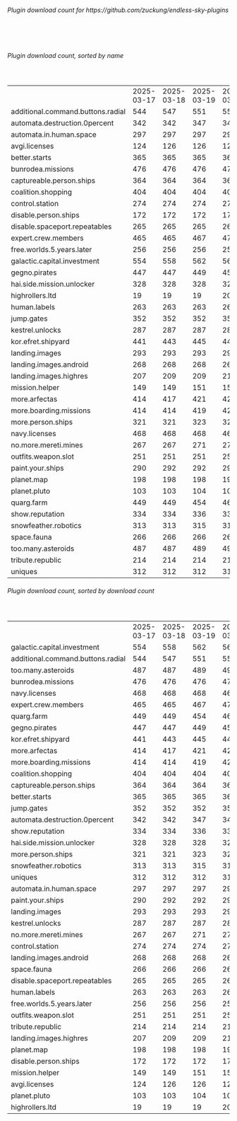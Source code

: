 <h6>Plugin download count for https://github.com/zuckung/endless-sky-plugins</h6><br>
<br>
<h6>Plugin download count, sorted by name</h6><sub><sup><br>
<table>
	<tr>
		<td></td>
		<td>2025-03-17</td>
		<td>2025-03-18</td>
		<td>2025-03-19</td>
		<td>2025-03-20</td>
		<td>2025-03-21</td>
		<td>2025-03-22</td>
		<td>2025-03-23</td>
		<td>today +</td>
	</tr>
	<tr>
		<td>additional.command.buttons.radial</td>
		<td>544</td>
		<td>547</td>
		<td>551</td>
		<td>556</td>
		<td>559</td>
		<td>559</td>
		<td>559</td>
		<td></td>
	</tr>
	<tr>
		<td>automata.destruction.0percent</td>
		<td>342</td>
		<td>342</td>
		<td>347</td>
		<td>348</td>
		<td>351</td>
		<td>353</td>
		<td>353</td>
		<td></td>
	</tr>
	<tr>
		<td>automata.in.human.space</td>
		<td>297</td>
		<td>297</td>
		<td>297</td>
		<td>298</td>
		<td>298</td>
		<td>298</td>
		<td>298</td>
		<td></td>
	</tr>
	<tr>
		<td>avgi.licenses</td>
		<td>124</td>
		<td>126</td>
		<td>126</td>
		<td>127</td>
		<td>128</td>
		<td>128</td>
		<td>128</td>
		<td></td>
	</tr>
	<tr>
		<td>better.starts</td>
		<td>365</td>
		<td>365</td>
		<td>365</td>
		<td>366</td>
		<td>366</td>
		<td>366</td>
		<td>366</td>
		<td></td>
	</tr>
	<tr>
		<td>bunrodea.missions</td>
		<td>476</td>
		<td>476</td>
		<td>476</td>
		<td>479</td>
		<td>484</td>
		<td>484</td>
		<td>484</td>
		<td></td>
	</tr>
	<tr>
		<td>captureable.person.ships</td>
		<td>364</td>
		<td>364</td>
		<td>364</td>
		<td>367</td>
		<td>367</td>
		<td>367</td>
		<td>367</td>
		<td></td>
	</tr>
	<tr>
		<td>coalition.shopping</td>
		<td>404</td>
		<td>404</td>
		<td>404</td>
		<td>407</td>
		<td>407</td>
		<td>409</td>
		<td>409</td>
		<td></td>
	</tr>
	<tr>
		<td>control.station</td>
		<td>274</td>
		<td>274</td>
		<td>274</td>
		<td>275</td>
		<td>275</td>
		<td>275</td>
		<td>275</td>
		<td></td>
	</tr>
	<tr>
		<td>disable.person.ships</td>
		<td>172</td>
		<td>172</td>
		<td>172</td>
		<td>173</td>
		<td>173</td>
		<td>173</td>
		<td>173</td>
		<td></td>
	</tr>
	<tr>
		<td>disable.spaceport.repeatables</td>
		<td>265</td>
		<td>265</td>
		<td>265</td>
		<td>266</td>
		<td>266</td>
		<td>266</td>
		<td>266</td>
		<td></td>
	</tr>
	<tr>
		<td>expert.crew.members</td>
		<td>465</td>
		<td>465</td>
		<td>467</td>
		<td>470</td>
		<td>471</td>
		<td>471</td>
		<td>471</td>
		<td></td>
	</tr>
	<tr>
		<td>free.worlds.5.years.later</td>
		<td>256</td>
		<td>256</td>
		<td>256</td>
		<td>257</td>
		<td>257</td>
		<td>257</td>
		<td>257</td>
		<td></td>
	</tr>
	<tr>
		<td>galactic.capital.investment</td>
		<td>554</td>
		<td>558</td>
		<td>562</td>
		<td>563</td>
		<td>566</td>
		<td>566</td>
		<td>566</td>
		<td></td>
	</tr>
	<tr>
		<td>gegno.pirates</td>
		<td>447</td>
		<td>447</td>
		<td>449</td>
		<td>450</td>
		<td>452</td>
		<td>452</td>
		<td>452</td>
		<td></td>
	</tr>
	<tr>
		<td>hai.side.mission.unlocker</td>
		<td>328</td>
		<td>328</td>
		<td>328</td>
		<td>329</td>
		<td>331</td>
		<td>331</td>
		<td>331</td>
		<td></td>
	</tr>
	<tr>
		<td>highrollers.ltd</td>
		<td>19</td>
		<td>19</td>
		<td>19</td>
		<td>20</td>
		<td>20</td>
		<td>20</td>
		<td>20</td>
		<td></td>
	</tr>
	<tr>
		<td>human.labels</td>
		<td>263</td>
		<td>263</td>
		<td>263</td>
		<td>264</td>
		<td>264</td>
		<td>264</td>
		<td>264</td>
		<td></td>
	</tr>
	<tr>
		<td>jump.gates</td>
		<td>352</td>
		<td>352</td>
		<td>352</td>
		<td>353</td>
		<td>353</td>
		<td>353</td>
		<td>353</td>
		<td></td>
	</tr>
	<tr>
		<td>kestrel.unlocks</td>
		<td>287</td>
		<td>287</td>
		<td>287</td>
		<td>288</td>
		<td>289</td>
		<td>291</td>
		<td>291</td>
		<td></td>
	</tr>
	<tr>
		<td>kor.efret.shipyard</td>
		<td>441</td>
		<td>443</td>
		<td>445</td>
		<td>446</td>
		<td>450</td>
		<td>450</td>
		<td>450</td>
		<td></td>
	</tr>
	<tr>
		<td>landing.images</td>
		<td>293</td>
		<td>293</td>
		<td>293</td>
		<td>294</td>
		<td>294</td>
		<td>294</td>
		<td>294</td>
		<td></td>
	</tr>
	<tr>
		<td>landing.images.android</td>
		<td>268</td>
		<td>268</td>
		<td>268</td>
		<td>269</td>
		<td>269</td>
		<td>269</td>
		<td>269</td>
		<td></td>
	</tr>
	<tr>
		<td>landing.images.highres</td>
		<td>207</td>
		<td>209</td>
		<td>209</td>
		<td>210</td>
		<td>210</td>
		<td>210</td>
		<td>210</td>
		<td></td>
	</tr>
	<tr>
		<td>mission.helper</td>
		<td>149</td>
		<td>149</td>
		<td>151</td>
		<td>152</td>
		<td>165</td>
		<td>165</td>
		<td>165</td>
		<td></td>
	</tr>
	<tr>
		<td>more.arfectas</td>
		<td>414</td>
		<td>417</td>
		<td>421</td>
		<td>424</td>
		<td>427</td>
		<td>427</td>
		<td>427</td>
		<td></td>
	</tr>
	<tr>
		<td>more.boarding.missions</td>
		<td>414</td>
		<td>414</td>
		<td>419</td>
		<td>420</td>
		<td>420</td>
		<td>420</td>
		<td>420</td>
		<td></td>
	</tr>
	<tr>
		<td>more.person.ships</td>
		<td>321</td>
		<td>321</td>
		<td>323</td>
		<td>324</td>
		<td>324</td>
		<td>324</td>
		<td>324</td>
		<td></td>
	</tr>
	<tr>
		<td>navy.licenses</td>
		<td>468</td>
		<td>468</td>
		<td>468</td>
		<td>469</td>
		<td>469</td>
		<td>471</td>
		<td>471</td>
		<td></td>
	</tr>
	<tr>
		<td>no.more.mereti.mines</td>
		<td>267</td>
		<td>267</td>
		<td>271</td>
		<td>274</td>
		<td>277</td>
		<td>277</td>
		<td>277</td>
		<td></td>
	</tr>
	<tr>
		<td>outfits.weapon.slot</td>
		<td>251</td>
		<td>251</td>
		<td>251</td>
		<td>252</td>
		<td>252</td>
		<td>252</td>
		<td>252</td>
		<td></td>
	</tr>
	<tr>
		<td>paint.your.ships</td>
		<td>290</td>
		<td>292</td>
		<td>292</td>
		<td>295</td>
		<td>295</td>
		<td>297</td>
		<td>297</td>
		<td></td>
	</tr>
	<tr>
		<td>planet.map</td>
		<td>198</td>
		<td>198</td>
		<td>198</td>
		<td>199</td>
		<td>199</td>
		<td>199</td>
		<td>199</td>
		<td></td>
	</tr>
	<tr>
		<td>planet.pluto</td>
		<td>103</td>
		<td>103</td>
		<td>104</td>
		<td>105</td>
		<td>105</td>
		<td>105</td>
		<td>105</td>
		<td></td>
	</tr>
	<tr>
		<td>quarg.farm</td>
		<td>449</td>
		<td>449</td>
		<td>454</td>
		<td>461</td>
		<td>462</td>
		<td>462</td>
		<td>462</td>
		<td></td>
	</tr>
	<tr>
		<td>show.reputation</td>
		<td>334</td>
		<td>334</td>
		<td>336</td>
		<td>337</td>
		<td>337</td>
		<td>337</td>
		<td>337</td>
		<td></td>
	</tr>
	<tr>
		<td>snowfeather.robotics</td>
		<td>313</td>
		<td>313</td>
		<td>315</td>
		<td>316</td>
		<td>318</td>
		<td>318</td>
		<td>318</td>
		<td></td>
	</tr>
	<tr>
		<td>space.fauna</td>
		<td>266</td>
		<td>266</td>
		<td>266</td>
		<td>267</td>
		<td>267</td>
		<td>267</td>
		<td>267</td>
		<td></td>
	</tr>
	<tr>
		<td>too.many.asteroids</td>
		<td>487</td>
		<td>487</td>
		<td>489</td>
		<td>492</td>
		<td>493</td>
		<td>493</td>
		<td>493</td>
		<td></td>
	</tr>
	<tr>
		<td>tribute.republic</td>
		<td>214</td>
		<td>214</td>
		<td>214</td>
		<td>217</td>
		<td>217</td>
		<td>217</td>
		<td>217</td>
		<td></td>
	</tr>
	<tr>
		<td>uniques</td>
		<td>312</td>
		<td>312</td>
		<td>312</td>
		<td>313</td>
		<td>313</td>
		<td>313</td>
		<td>313</td>
		<td></td>
	</tr>
</table>
</sub></sup>
<h6>Plugin download count, sorted by download count</h6><sub><sup><br>
<table>
	<tr>
		<td></td>
		<td>2025-03-17</td>
		<td>2025-03-18</td>
		<td>2025-03-19</td>
		<td>2025-03-20</td>
		<td>2025-03-21</td>
		<td>2025-03-22</td>
		<td>2025-03-23</td>
		<td>today +</td>
	</tr>
	<tr>
		<td>galactic.capital.investment</td>
		<td>554</td>
		<td>558</td>
		<td>562</td>
		<td>563</td>
		<td>566</td>
		<td>566</td>
		<td>566</td>
		<td></td>
	</tr>
	<tr>
		<td>additional.command.buttons.radial</td>
		<td>544</td>
		<td>547</td>
		<td>551</td>
		<td>556</td>
		<td>559</td>
		<td>559</td>
		<td>559</td>
		<td></td>
	</tr>
	<tr>
		<td>too.many.asteroids</td>
		<td>487</td>
		<td>487</td>
		<td>489</td>
		<td>492</td>
		<td>493</td>
		<td>493</td>
		<td>493</td>
		<td></td>
	</tr>
	<tr>
		<td>bunrodea.missions</td>
		<td>476</td>
		<td>476</td>
		<td>476</td>
		<td>479</td>
		<td>484</td>
		<td>484</td>
		<td>484</td>
		<td></td>
	</tr>
	<tr>
		<td>navy.licenses</td>
		<td>468</td>
		<td>468</td>
		<td>468</td>
		<td>469</td>
		<td>469</td>
		<td>471</td>
		<td>471</td>
		<td></td>
	</tr>
	<tr>
		<td>expert.crew.members</td>
		<td>465</td>
		<td>465</td>
		<td>467</td>
		<td>470</td>
		<td>471</td>
		<td>471</td>
		<td>471</td>
		<td></td>
	</tr>
	<tr>
		<td>quarg.farm</td>
		<td>449</td>
		<td>449</td>
		<td>454</td>
		<td>461</td>
		<td>462</td>
		<td>462</td>
		<td>462</td>
		<td></td>
	</tr>
	<tr>
		<td>gegno.pirates</td>
		<td>447</td>
		<td>447</td>
		<td>449</td>
		<td>450</td>
		<td>452</td>
		<td>452</td>
		<td>452</td>
		<td></td>
	</tr>
	<tr>
		<td>kor.efret.shipyard</td>
		<td>441</td>
		<td>443</td>
		<td>445</td>
		<td>446</td>
		<td>450</td>
		<td>450</td>
		<td>450</td>
		<td></td>
	</tr>
	<tr>
		<td>more.arfectas</td>
		<td>414</td>
		<td>417</td>
		<td>421</td>
		<td>424</td>
		<td>427</td>
		<td>427</td>
		<td>427</td>
		<td></td>
	</tr>
	<tr>
		<td>more.boarding.missions</td>
		<td>414</td>
		<td>414</td>
		<td>419</td>
		<td>420</td>
		<td>420</td>
		<td>420</td>
		<td>420</td>
		<td></td>
	</tr>
	<tr>
		<td>coalition.shopping</td>
		<td>404</td>
		<td>404</td>
		<td>404</td>
		<td>407</td>
		<td>407</td>
		<td>409</td>
		<td>409</td>
		<td></td>
	</tr>
	<tr>
		<td>captureable.person.ships</td>
		<td>364</td>
		<td>364</td>
		<td>364</td>
		<td>367</td>
		<td>367</td>
		<td>367</td>
		<td>367</td>
		<td></td>
	</tr>
	<tr>
		<td>better.starts</td>
		<td>365</td>
		<td>365</td>
		<td>365</td>
		<td>366</td>
		<td>366</td>
		<td>366</td>
		<td>366</td>
		<td></td>
	</tr>
	<tr>
		<td>jump.gates</td>
		<td>352</td>
		<td>352</td>
		<td>352</td>
		<td>353</td>
		<td>353</td>
		<td>353</td>
		<td>353</td>
		<td></td>
	</tr>
	<tr>
		<td>automata.destruction.0percent</td>
		<td>342</td>
		<td>342</td>
		<td>347</td>
		<td>348</td>
		<td>351</td>
		<td>353</td>
		<td>353</td>
		<td></td>
	</tr>
	<tr>
		<td>show.reputation</td>
		<td>334</td>
		<td>334</td>
		<td>336</td>
		<td>337</td>
		<td>337</td>
		<td>337</td>
		<td>337</td>
		<td></td>
	</tr>
	<tr>
		<td>hai.side.mission.unlocker</td>
		<td>328</td>
		<td>328</td>
		<td>328</td>
		<td>329</td>
		<td>331</td>
		<td>331</td>
		<td>331</td>
		<td></td>
	</tr>
	<tr>
		<td>more.person.ships</td>
		<td>321</td>
		<td>321</td>
		<td>323</td>
		<td>324</td>
		<td>324</td>
		<td>324</td>
		<td>324</td>
		<td></td>
	</tr>
	<tr>
		<td>snowfeather.robotics</td>
		<td>313</td>
		<td>313</td>
		<td>315</td>
		<td>316</td>
		<td>318</td>
		<td>318</td>
		<td>318</td>
		<td></td>
	</tr>
	<tr>
		<td>uniques</td>
		<td>312</td>
		<td>312</td>
		<td>312</td>
		<td>313</td>
		<td>313</td>
		<td>313</td>
		<td>313</td>
		<td></td>
	</tr>
	<tr>
		<td>automata.in.human.space</td>
		<td>297</td>
		<td>297</td>
		<td>297</td>
		<td>298</td>
		<td>298</td>
		<td>298</td>
		<td>298</td>
		<td></td>
	</tr>
	<tr>
		<td>paint.your.ships</td>
		<td>290</td>
		<td>292</td>
		<td>292</td>
		<td>295</td>
		<td>295</td>
		<td>297</td>
		<td>297</td>
		<td></td>
	</tr>
	<tr>
		<td>landing.images</td>
		<td>293</td>
		<td>293</td>
		<td>293</td>
		<td>294</td>
		<td>294</td>
		<td>294</td>
		<td>294</td>
		<td></td>
	</tr>
	<tr>
		<td>kestrel.unlocks</td>
		<td>287</td>
		<td>287</td>
		<td>287</td>
		<td>288</td>
		<td>289</td>
		<td>291</td>
		<td>291</td>
		<td></td>
	</tr>
	<tr>
		<td>no.more.mereti.mines</td>
		<td>267</td>
		<td>267</td>
		<td>271</td>
		<td>274</td>
		<td>277</td>
		<td>277</td>
		<td>277</td>
		<td></td>
	</tr>
	<tr>
		<td>control.station</td>
		<td>274</td>
		<td>274</td>
		<td>274</td>
		<td>275</td>
		<td>275</td>
		<td>275</td>
		<td>275</td>
		<td></td>
	</tr>
	<tr>
		<td>landing.images.android</td>
		<td>268</td>
		<td>268</td>
		<td>268</td>
		<td>269</td>
		<td>269</td>
		<td>269</td>
		<td>269</td>
		<td></td>
	</tr>
	<tr>
		<td>space.fauna</td>
		<td>266</td>
		<td>266</td>
		<td>266</td>
		<td>267</td>
		<td>267</td>
		<td>267</td>
		<td>267</td>
		<td></td>
	</tr>
	<tr>
		<td>disable.spaceport.repeatables</td>
		<td>265</td>
		<td>265</td>
		<td>265</td>
		<td>266</td>
		<td>266</td>
		<td>266</td>
		<td>266</td>
		<td></td>
	</tr>
	<tr>
		<td>human.labels</td>
		<td>263</td>
		<td>263</td>
		<td>263</td>
		<td>264</td>
		<td>264</td>
		<td>264</td>
		<td>264</td>
		<td></td>
	</tr>
	<tr>
		<td>free.worlds.5.years.later</td>
		<td>256</td>
		<td>256</td>
		<td>256</td>
		<td>257</td>
		<td>257</td>
		<td>257</td>
		<td>257</td>
		<td></td>
	</tr>
	<tr>
		<td>outfits.weapon.slot</td>
		<td>251</td>
		<td>251</td>
		<td>251</td>
		<td>252</td>
		<td>252</td>
		<td>252</td>
		<td>252</td>
		<td></td>
	</tr>
	<tr>
		<td>tribute.republic</td>
		<td>214</td>
		<td>214</td>
		<td>214</td>
		<td>217</td>
		<td>217</td>
		<td>217</td>
		<td>217</td>
		<td></td>
	</tr>
	<tr>
		<td>landing.images.highres</td>
		<td>207</td>
		<td>209</td>
		<td>209</td>
		<td>210</td>
		<td>210</td>
		<td>210</td>
		<td>210</td>
		<td></td>
	</tr>
	<tr>
		<td>planet.map</td>
		<td>198</td>
		<td>198</td>
		<td>198</td>
		<td>199</td>
		<td>199</td>
		<td>199</td>
		<td>199</td>
		<td></td>
	</tr>
	<tr>
		<td>disable.person.ships</td>
		<td>172</td>
		<td>172</td>
		<td>172</td>
		<td>173</td>
		<td>173</td>
		<td>173</td>
		<td>173</td>
		<td></td>
	</tr>
	<tr>
		<td>mission.helper</td>
		<td>149</td>
		<td>149</td>
		<td>151</td>
		<td>152</td>
		<td>165</td>
		<td>165</td>
		<td>165</td>
		<td></td>
	</tr>
	<tr>
		<td>avgi.licenses</td>
		<td>124</td>
		<td>126</td>
		<td>126</td>
		<td>127</td>
		<td>128</td>
		<td>128</td>
		<td>128</td>
		<td></td>
	</tr>
	<tr>
		<td>planet.pluto</td>
		<td>103</td>
		<td>103</td>
		<td>104</td>
		<td>105</td>
		<td>105</td>
		<td>105</td>
		<td>105</td>
		<td></td>
	</tr>
	<tr>
		<td>highrollers.ltd</td>
		<td>19</td>
		<td>19</td>
		<td>19</td>
		<td>20</td>
		<td>20</td>
		<td>20</td>
		<td>20</td>
		<td></td>
	</tr>
</table>
</sub></sup>
